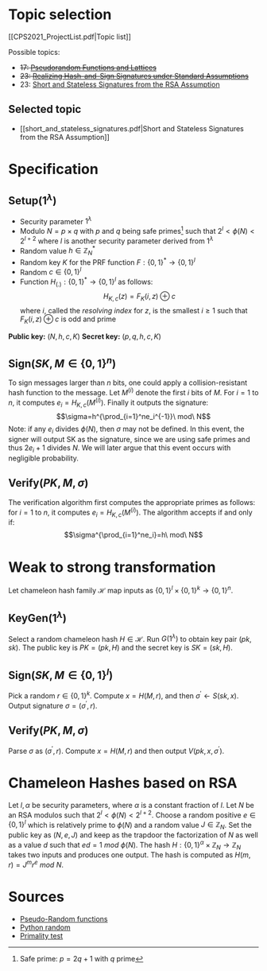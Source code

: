 # Topic selection
[[CPS2021_ProjectList.pdf|Topic list]]

Possible topics:
+ ~~17: [Pseudorandom Functions and Lattices](https://www.iacr.org/archive/eurocrypt2012/72370713/72370713.pdf)~~
+ ~~23: [Realizing Hash-and-Sign Signatures under Standard Assumptions](https://eprint.iacr.org/2009/028.pdf)~~
+ 23: [Short and Stateless Signatures from the RSA Assumption](https://eprint.iacr.org/2009/283.pdf)

## Selected topic
+ [[short_and_stateless_signatures.pdf|Short and Stateless Signatures from the RSA Assumption]]

# Specification
## Setup($1^\lambda$)
+ Security parameter $1^\lambda$
+ Modulo $N=p\times q$ with $p$ and $q$ being safe primes[^1] such that $2^l<\phi(N)<2^{l+2}$ where $l$ is another security parameter derived from $1^\lambda$
+ Random value $h\in\mathbb{Z}_N^*$
+ Random key $K$ for the PRF function $F:\{0,1\}^*\to\{0,1\}^l$
+ Random $c\in\{0,1\}^l$
+ Function $H_{(.)}:\{0,1\}^*\to\{0,1\}^l$ as follows:
$$H_{K,c}(z)=F_K(i,z)\oplus c$$
where $i$, called the *resolving index* for $z$, is the smallest $i\geq1$ such that $F_K(i,z)\oplus c$ is odd and prime

**Public key:** $(N,h,c,K)$
**Secret key:** $(p,q,h,c,K)$

[^1]: Safe prime: $p=2q+1$ with $q$ prime

## Sign($SK,M\in\{0,1\}^n$)
To sign messages larger than $n$ bits, one could apply a collision-resistant hash function to the message. Let $M^{(i)}$ denote the first $i$ bits of $M$. For $i=1$ to $n$, it computes $e_i=H_{K,c}(M^{(i)})$. Finally it outputs the signature:
$$\sigma=h^{\prod_{i=1}^ne_i^{-1}}\ mod\ N$$
Note: if any $e_i$ divides $\phi(N)$, then $\sigma$ may not be defined. In this event, the signer will output SK as the signature, since we are using safe primes and thus $2e_i+1$ divides $N$. We will later argue that this event occurs with negligible probability.

## Verify($PK,M,\sigma$)
The verification algorithm first computes the appropriate primes as follows: for $i=1$ to $n$, it computes $e_i=H_{K,c}(M^{(i)})$. The algorithm accepts if and only if:
$$\sigma^{\prod_{i=1}^ne_i}=h\ mod\ N$$

# Weak to strong transformation
Let chameleon hash family $\mathcal{H}$ map inputs as $\{0,1\}^l\times\{0,1\}^k\to\{0,1\}^n$.

## KeyGen($1^\lambda$)
Select a random chameleon hash $H\in\mathcal{H}$. Run $G(1^\lambda)$ to obtain key pair $(pk,sk)$. The public key is $PK=(pk,H)$ and the secret key is $SK=(sk,H)$.

## Sign($SK,M\in\{0,1\}^l$)
Pick a random $r\in\{0,1\}^k$. Compute $x=H(M,r)$, and then $\sigma^\prime\gets S(sk,x)$. Output signature $\sigma=(\sigma^\prime,r)$.

## Verify($PK,M,\sigma$)
Parse $\sigma$ as $(\sigma^\prime,r)$. Compute $x=H(M,r)$ and then output $V(pk,x,\sigma^\prime)$.

# Chameleon Hashes based on RSA
Let $l,\alpha$ be security parameters, where $\alpha$ is a constant fraction of $l$. Let $N$ be an RSA modulos such that $2^l<\phi(N)<2^{l+2}$. Choose a random positive $e\in\{0,1\}^l$ which is relatively prime to $\phi(N)$ and a random value $J\in\mathbb{Z}_N$. Set the public key as $(N,e,J)$ and keep as the trapdoor the factorization of $N$ as well as a value $d$ such that $ed=1\ mod\ \phi(N)$.
The hash $H:\{0,1\}^\alpha\times\mathbb{Z}_N\to\mathbb{Z}_N$ takes two inputs and produces one output. The hash is computed as $H(m,r)=J^mr^e\ mod\ N$.

# Sources
+ [Pseudo-Random functions](https://crypto.stanford.edu/pbc/notes/crypto/prf.html)
+ [Python random](https://docs.python.org/3/library/random.html#functions-for-integers)
+ [Primality test](https://en.wikipedia.org/wiki/Primality_test)